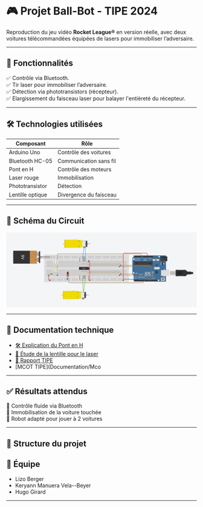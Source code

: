 # 🎮 Projet Ball-Bot - TIPE 2024  

Reproduction du jeu vidéo **Rocket League®** en version réelle, avec deux voitures télécommandées équipées de lasers pour immobiliser l’adversaire.  

---

## 🚗 Fonctionnalités  
✅ Contrôle via Bluetooth.  
✅ Tir laser pour immobiliser l’adversaire.  
✅ Détection via phototransistors (récepteur).  
✅ Elargissement du faisceau laser pour balayer l'entièreté du récepteur.

---

## 🛠️ Technologies utilisées  
| Composant        | Rôle                         |
|----------------|-----------------------------|
| Arduino Uno    | Contrôle des voitures       |
| Bluetooth HC-05 | Communication sans fil     |
| Pont en H       | Contrôle des moteurs        |
| Laser rouge     | Immobilisation              |
| Phototransistor | Détection                   |
| Lentille optique    | Divergence du faisceau       |

---

## 📡 Schéma du Circuit  
![Schéma Tinkercad](Schematics/Schema_Tinkercad.png)

---

## 📝 Documentation technique
- [🛠️ Explication du Pont en H](Documentation/Explication_Pont_H.md)  
- [🔴 Étude de la lentille pour le laser](Documentation/Etude_Lentille.md)  
- [📄 Rapport TIPE](Documentation/Rapport_TIPE.pdf)
- [MCOT TIPE](Documentation/Mco

---

## ✅ Résultats attendus
🔹 Contrôle fluide via Bluetooth  
🔹 Immobilisation de la voiture touchée  
🔹 Robot adapté pour jouer à 2 voitures 

---

## 📂 Structure du projet  

## 👥 Équipe
- Lizo Berger
- Keryann Manuera Vela--Beyer
- Hugo Girard

---
